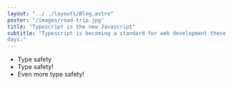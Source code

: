 ```yaml
---
layout: "../../layouts/Blog.astro"
poster: "/images/road-trip.jpg"
title: "Typescript is the new Javascript"
subtitle: "Typescript is becoming a standard for web development these
days:"
---
```


- Type safety
- Type safety!
- Even more type safety!
